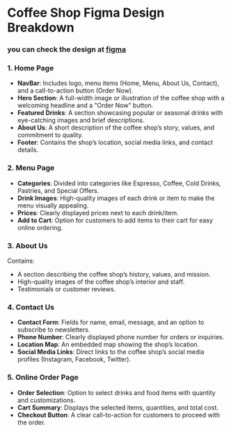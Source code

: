 # Coffee Shop Figma Design Breakdown

### you can check the design at [figma](https://www.figma.com/design/5GkzeXlhIQrgUEQgNu8NPL/Untitled?node-id=0-1&t=QXkacZcNTf5eU5mO-1)

### 1. Home Page
- **NavBar**: Includes logo, menu items (Home, Menu, About Us, Contact), and a call-to-action button (Order Now).
- **Hero Section**: A full-width image or illustration of the coffee shop with a welcoming headline and a "Order Now" button.
- **Featured Drinks**: A section showcasing popular or seasonal drinks with eye-catching images and brief descriptions.
- **About Us**: A short description of the coffee shop’s story, values, and commitment to quality.
- **Footer**: Contains the shop’s location, social media links, and contact details.

### 2. Menu Page
- **Categories**: Divided into categories like Espresso, Coffee, Cold Drinks, Pastries, and Special Offers.
- **Drink Images**: High-quality images of each drink or item to make the menu visually appealing.
- **Prices**: Clearly displayed prices next to each drink/item.
- **Add to Cart**: Option for customers to add items to their cart for easy online ordering.

### 3. About Us
Contains:
- A section describing the coffee shop’s history, values, and mission.
- High-quality images of the coffee shop’s interior and staff.
- Testimonials or customer reviews.

### 4. Contact Us
- **Contact Form**: Fields for name, email, message, and an option to subscribe to newsletters.
- **Phone Number**: Clearly displayed phone number for orders or inquiries.
- **Location Map**: An embedded map showing the shop’s location.
- **Social Media Links**: Direct links to the coffee shop’s social media profiles (Instagram, Facebook, Twitter).

### 5. Online Order Page
- **Order Selection**: Option to select drinks and food items with quantity and customizations.
- **Cart Summary**: Displays the selected items, quantities, and total cost.
- **Checkout Button**: A clear call-to-action for customers to proceed with the order.
